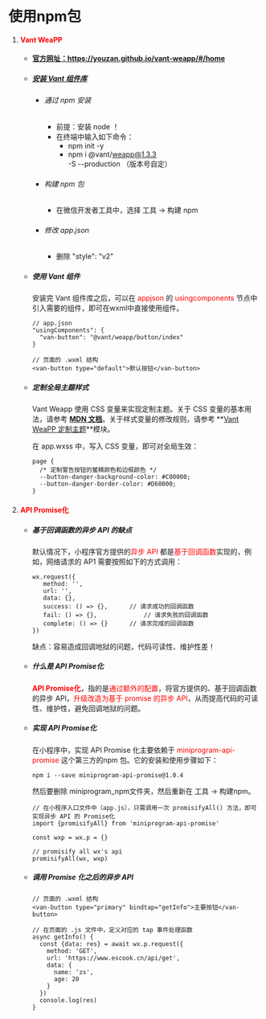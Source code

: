 # 使用npm包

1. #### <font color="red">Vant WeaPP</font>

   - **[官方网址：](https://youzan.github.io/vant-weapp/#/home)https://youzan.github.io/vant-weapp/#/home**

   - ##### [安装 Vant 组件库](https://youzan.github.io/vant-weapp/#/quickstart)

     - ###### 通过 npm 安装

       - 前提：安装 node ！
       - 在终端中输入如下命令：
         -  npm init -y
         -  npm i @vant/weapp@1.3.3 -S --production （版本号自定）

     - ###### 构建 npm 包

       - 在微信开发者工具中，选择 工具 -> 构建 npm

     - ###### 修改 app.json

       - 删除 "style": "v2"

   - ##### 使用 Vant 组件

     安装完 Vant 组件库之后，可以在 <font color="red">appjson</font> 的 <font color="red">usingcomponents</font> 节点中引入需要的组件，即可在wxml中直接使用组件。

     ```
     // app.json
     "usingComponents": {
       "van-button": "@vant/weapp/button/index"
     }
     
     // 页面的 .wxml 结构
     <van-button type="default">默认按钮</van-button>
     ```

     

   - ##### 定制全局主题样式

     Vant Weapp 使用 CSS 变量来实现定制主题。关于 CSS 变量的基本用法，请参考 **[MDN 文档](https://developer.mozilla.org/zh-CN/docs/Web/CSS/Using_CSS_custom_properties)**。关于样式变量的修改规则，请参考  **[Vant WeaPP 定制主题](https://youzan.github.io/vant-weapp/#/theme)**模块。

     在 app.wxss 中，写入 CSS 变量，即可对全局生效：

     ```
     page {
       /* 定制警告按钮的鳖精颜色和边框颜色 */
       --button-danger-background-color: #C00000;
       --button-danger-border-color: #D60000;
     }
     ```

     

2. #### <font color="red">API Promise化</font>

   - ##### 基于回调函数的异步 API 的缺点

     默认情况下，小程序官方提供的<font color="red">异步 API</font> 都是<font color="red">基于回调函数</font>实现的，例如，网络请求的 AP1 需要按照如下的方式调用：

     ```
     wx.request({
     	method: '',
     	url: '',
     	data: {},
     	success: () => {},		// 请求成功的回调函数
     	fail: () => {},				// 请求失败的回调函数
     	complete: () => {}		// 请求完成的回调函数
     })
     ```

     缺点：容易造成回调地狱的问题，代码可读性、维护性差！

   - ##### 什么是 API Promise化

     <font color="red">**API Promise化**</font>，指的是<font color="red">通过额外的配置</font>，将官方提供的、基于回调函数的异步 APl，<font color="red">升级改造为基于 promise 的异步 API</font>，从而提高代码的可读性、维护性，避免回调地狱的问题。

   - ##### 实现 API Promise化

     在小程序中，实现 API Promise 化主要依赖于 <font color="red">miniprogram-api-promise</font> 这个第三方的npm 包。它的安装和使用步骤如下：

     ```
     npm i --save miniprogram-api-promise@1.0.4
     ```

     然后要删除 miniprogram_npm文件夹，然后重新在 工具 -> 构建npm。

     ```
     // 在小程序入口文件中（app.js），只需调用一次 promisifyAll() 方法，即可实现异步 API 的 Promise化
     import {promisifyAll} from 'miniprogram-api-promise'
     
     const wxp = wx.p = {}
     
     // promisify all wx's api
     promisifyAll(wx, wxp)
     ```

     

   - ##### 调用 Promise 化之后的异步 API

     ```
     // 页面的 .wxml 结构
     <van-button type="primary" bindtap="getInfo">主要按钮</van-button>
     
     // 在页面的 .js 文件中，定义对应的 tap 事件处理函数
     async getInfo() {
       const {data: res} = await wx.p.request({
         method: 'GET',
         url: 'https://www.escook.cn/api/get',
         data: {
           name: 'zs',
           age: 20
         }
       })
       console.log(res)
     }
     ```